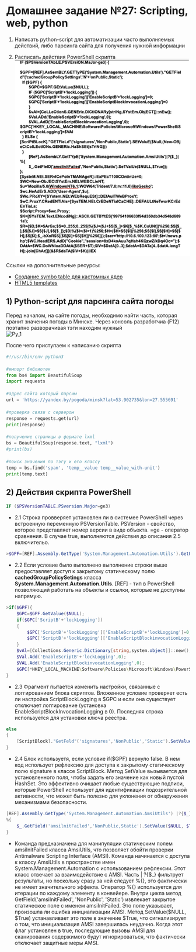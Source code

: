 # Домашнее задание №27: Scripting, web, python

1) Написать python-script для автоматизации часто выполняемых действий, либо парсинга сайта для получения нужной информации  

2) Расписать действия PowerShell скрипта  
![ScriptTask](https://github.com/StsiapanSikorsky/Cybersecurity_TMScourse/blob/main/Task_27/img/ScriptTask.png)  

Ссылки на дополнительные ресурсы:  
- [Создание symbo table для кастомных ядер](https://blog.tofile.dev/2022/08/22/cloud-forensics.html)  
- [HTML5 templates](https://html5up.net/)  

## 1) Python-script для парсинга сайта погоды  

Перед началом, на сайте погоды, необходимо найти часть, которая хранит значения погоды в Минске. Через консоль разработчиа (F12) поэтапно разворачивая тэги находим нужный   
![Py_1]()  

После чего приступаем к написанию скрипта  

```python
#!/usr/bin/env python3

#импорт библиотек
from bs4 import BeautifulSoup
import requests

#адрес сайта который парсим
url = 'https://yandex.by/pogoda/minsk?lat=53.902735&lon=27.555691'

#проверка связи с сервером
response = requests.get(url)
print(response)

#получение страницы в формате lxml
bs = BeautifulSoup(response.text, "lxml")
#print(bs)

#поиск значения по тэгу и его классу
temp = bs.find('span', 'temp__value temp__value_with-unit')
print(temp.text)
```

## 2) Действия скрипта PowerShell  
``` powershell
IF ($PSVersionTABLE.PSversion.Major=ge3)  
```

- 2.1 Строка провверяет установлен ли в системее PowerShell через встроенную переменную PSVersionTable. PSVersion - свойство, которое представляет номер версии в виде объекта. =ge - оператор сравнения. В случае true, выполняются действия до описания 2.5 включительо.  

``` powershell
>$GPF=[REF].Assembly.GetType('System.Management.Automation.Utils').GetField('cachedGroupPolicySetings','N'+'onPublic,Static');  
```

- 2.2 Если условие было выполнено выполнение строки выше предоставляет доступ к закрытому статическому полю **cachedGroupPolicySetings** класса **System.Management.Automation.Utils**. [REF] - тип в PowerShell позволяющий работать на объекты и ссылки, которые не доступны напрямую.  

``` powershell
>if($GPF){
    $GPC=$GPF.GetValue($NULL);
    if($GPC['ScriptB'+'lockLogging'])
    {
        $GPC['ScriptB'+'lockLogging']['EnableScriptB'+'lockLogging']=0;
        $GPC['ScriptB'+'lockLogging']['EnableScriptBlockinvocationLogging']=0;
    }
    $vAl=[Collections.Generic.Dictionary[string,system.object]]::new();
    $Val.Add('EnableScriptB'+'lockLogging',0);
    $VAL.Add('EnableScriptBlockinvocationLogging',0);
    $GPC[*HKEY_LOCAL_MACHINE\Software\Policies\Microsoft\Windows\PowerShell\'ScriptB'+'lockLogging']=$VAI
}
```

- 2.3 Фрагмент пытается изменить настройки, связанные с логгированием блока скриптов. Вложенное условие проверяет есть ли настройка ScriptBlockLogging в $GPC и если она существует отключает логгирование (установка EnableScriptBlockInvocationLogging в 0). Последняя строка используется для установки ключа реестра. 

``` powershell
else
{
    [ScriptBlock]."GetFeld"('signatures','NonPublic','Static').SetValue($Null,(New-ObjectCollections.Generic.HashSet[string]))
}
``` 

- 2.4 Блок используетя, если условие if($GPF) вернуло false. В нем код использует рефлексию для доступа к закрытому статическому полю signature в классе ScriptBlock. Метод SetValue вызывается для установленного поля, чтобы задать его значение как новый пустой HashSet<string>. Это эффективно очищает любые существующие подписи, которые PowerShell использует для идентификации подозрительной активности, что может быть полезно для уклонения от обнаружения механизмами безопасности.  

``` powershell
[REF].Assembly.GetType('System.Management.Automation.AmsiUtils') |?{$_}| 
%{
    $_.GetField('amsilnitFailed','NonPublic,Static').SetValue($NULL, $True)
}
``` 

- Команда предназначена для манипуляции статическим полем amsiInitFailed класса AmsiUtils, что позволяет обойти проверки Antimalware Scripting Interface (AMSI). Команда начинается с доступа к классу AmsiUtils в пространстве имен System.Management.Automation с использованием рефлексии. Этот класс отвечает за взаимодействие с AMSI. Часть | ?{$_} фильтрует результаты, но поскольку сразу за ней следует %{}, это фактически не имеет значительного эффекта. Оператор %{} используется для итерации по каждому элементу в конвейере. Внутри цикла метод GetField('amsiInitFailed', 'NonPublic', 'Static') извлекает закрытое статическое поле с именем amsiInitFailed. Это поле указывает, произошла ли ошибка инициализации AMSI. Метод SetValue($NULL, $True) устанавливает это поле в значение $True, что сигнализирует о том, что инициализация AMSI завершилась неудачно. Когда этот флаг установлен в true, последующие вызовы AMSI для сканирования содержимого будут игнорироваться, что фактически отключает защитные меры AMSI.


